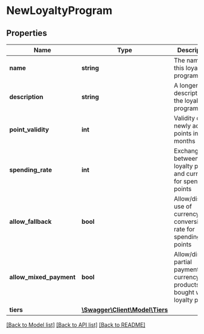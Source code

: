 # NewLoyaltyProgram

## Properties
Name | Type | Description | Notes
------------ | ------------- | ------------- | -------------
**name** | **string** | The name of this loyalty program | 
**description** | **string** | A longer description of the loyalty program | [optional] 
**point_validity** | **int** | Validity of newly added points in months | 
**spending_rate** | **int** | Exchange rate between loyalty points and currency for spending points | [optional] 
**allow_fallback** | **bool** | Allow/disallow use of currency conversion rate for spending points | [optional] 
**allow_mixed_payment** | **bool** | Allow/disallow partial payment in currency for products bought with loyalty points | [optional] 
**tiers** | [**\Swagger\Client\Model\Tiers**](Tiers.md) |  | [optional] 

[[Back to Model list]](../README.md#documentation-for-models) [[Back to API list]](../README.md#documentation-for-api-endpoints) [[Back to README]](../README.md)


